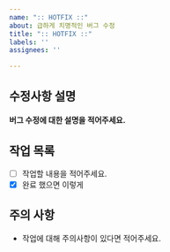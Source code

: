 ```yaml
---
name: ":: HOTFIX ::"
about: 급하게 치명적인 버그 수정
title: ":: HOTFIX ::"
labels: ''
assignees: ''

---
```


## 수정사항 설명
#### 버그 수정에 대한 설명을 적어주세요.

## 작업 목록 
- [ ] 작업할 내용을 적어주세요.
- [x] 완료 했으면 이렇게

## 주의 사항
- 작업에 대해 주의사항이 있다면 적어주세요.
